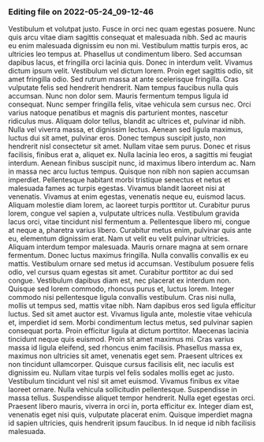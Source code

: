 

### Editing file on 2022-05-24_09-12-46

Vestibulum et volutpat justo. Fusce in orci nec quam egestas posuere. Nunc quis arcu vitae diam sagittis consequat et malesuada nibh. Sed ac mauris eu enim malesuada dignissim eu non mi. Vestibulum mattis turpis eros, ac ultricies leo tempus at. Phasellus ut condimentum libero. Sed accumsan dapibus lacus, et fringilla orci lacinia quis. Donec in interdum velit. Vivamus dictum ipsum velit. Vestibulum vel dictum lorem. Proin eget sagittis odio, sit amet fringilla odio. Sed rutrum massa at ante scelerisque fringilla. Cras vulputate felis sed hendrerit hendrerit. Nam tempus faucibus nulla quis accumsan. Nunc non dolor sem. Mauris fermentum tempus ligula id consequat.
Nunc semper fringilla felis, vitae vehicula sem cursus nec. Orci varius natoque penatibus et magnis dis parturient montes, nascetur ridiculus mus. Aliquam dolor tellus, blandit ac ultrices et, pulvinar id nibh. Nulla vel viverra massa, et dignissim lectus. Aenean sed ligula maximus, luctus dui sit amet, pulvinar eros. Donec tempus suscipit justo, non hendrerit nisl consectetur sit amet. Nullam vitae sem purus. Donec et risus facilisis, finibus erat a, aliquet ex. Nulla lacinia leo eros, a sagittis mi feugiat interdum. Aenean finibus suscipit nunc, id maximus libero interdum ac. Nam in massa nec arcu luctus tempus. Quisque non nibh non sapien accumsan imperdiet.
Pellentesque habitant morbi tristique senectus et netus et malesuada fames ac turpis egestas. Vivamus blandit laoreet nisi at venenatis. Vivamus at enim egestas, venenatis neque eu, euismod lacus. Aliquam molestie diam lorem, ac laoreet turpis porttitor ut. Curabitur purus lorem, congue vel sapien a, vulputate ultrices nulla. Vestibulum gravida lacus orci, vitae tincidunt nisl fermentum a. Pellentesque libero mi, congue at neque a, pharetra varius libero. Curabitur metus enim, pulvinar quis ante eu, elementum dignissim erat. Nam ut velit eu velit pulvinar ultricies. Aliquam interdum tempor malesuada. Mauris ornare magna at sem ornare fermentum. Donec luctus maximus fringilla. Nulla convallis convallis ex eu mattis. Vestibulum ornare sed metus id accumsan.
Vestibulum posuere felis odio, vel cursus quam egestas sit amet. Curabitur porttitor ac dui sed congue. Vestibulum dapibus diam est, nec placerat ex interdum non. Quisque sed lorem commodo, rhoncus purus et, luctus lorem. Integer commodo nisi pellentesque ligula convallis vestibulum. Cras nisi nulla, mollis ut tempus sed, mattis vitae nibh. Nam dapibus eros sed ligula efficitur luctus. Sed sit amet auctor est. Vivamus ligula ante, molestie vitae vehicula et, imperdiet id sem. Morbi condimentum lectus metus, sed pulvinar sapien consequat porta. Proin efficitur ligula at dictum porttitor. Maecenas lacinia tincidunt neque quis euismod.
Proin sit amet maximus mi. Cras varius massa id ligula eleifend, sed rhoncus enim facilisis. Phasellus massa ex, maximus non ultricies sit amet, venenatis eget sem. Praesent ultrices ex non tincidunt ullamcorper. Quisque cursus facilisis elit, nec iaculis est dignissim eu. Nullam vitae turpis vel felis sodales mollis eget ac justo. Vestibulum tincidunt vel nisl sit amet euismod. Vivamus finibus ex vitae laoreet ornare. Nulla vehicula sollicitudin pellentesque. Suspendisse in massa tellus. Suspendisse aliquet tempor hendrerit. Nulla eget egestas orci. Praesent libero mauris, viverra in orci in, porta efficitur ex. Integer diam est, venenatis eget nisi quis, vulputate placerat enim. Quisque imperdiet magna id sapien ultricies, quis hendrerit ipsum faucibus. In id neque id nibh facilisis malesuada.


